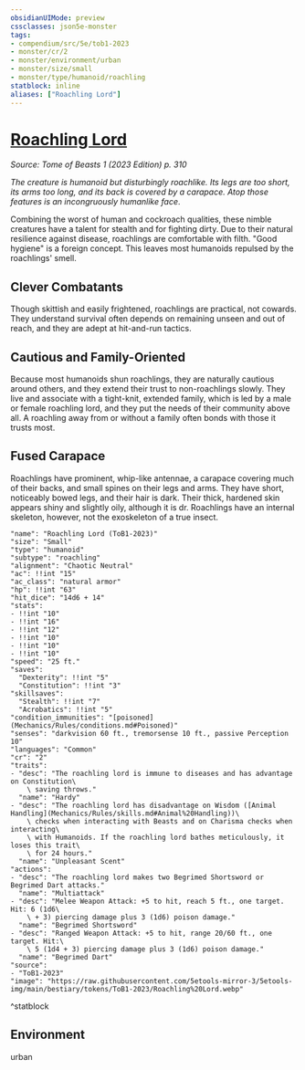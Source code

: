 ```yaml
---
obsidianUIMode: preview
cssclasses: json5e-monster
tags:
- compendium/src/5e/tob1-2023
- monster/cr/2
- monster/environment/urban
- monster/size/small
- monster/type/humanoid/roachling
statblock: inline
aliases: ["Roachling Lord"]
---
```

# [Roachling Lord](Mechanics\bestiary\humanoid/roachling-lord-tob1-2023.md)
*Source: Tome of Beasts 1 (2023 Edition) p. 310*  

*The creature is humanoid but disturbingly roachlike. Its legs are too short, its arms too long, and its back is covered by a carapace. Atop those features is an incongruously humanlike face*.

Combining the worst of human and cockroach qualities, these nimble creatures have a talent for stealth and for fighting dirty. Due to their natural resilience against disease, roachlings are comfortable with filth. "Good hygiene" is a foreign concept. This leaves most humanoids repulsed by the roachlings' smell.

## Clever Combatants

Though skittish and easily frightened, roachlings are practical, not cowards. They understand survival often depends on remaining unseen and out of reach, and they are adept at hit-and-run tactics.

## Cautious and Family-Oriented

Because most humanoids shun roachlings, they are naturally cautious around others, and they extend their trust to non-roachlings slowly. They live and associate with a tight-knit, extended family, which is led by a male or female roachling lord, and they put the needs of their community above all. A roachling away from or without a family often bonds with those it trusts most.

## Fused Carapace

Roachlings have prominent, whip-like antennae, a carapace covering much of their backs, and small spines on their legs and arms. They have short, noticeably bowed legs, and their hair is dark. Their thick, hardened skin appears shiny and slightly oily, although it is dr. Roachlings have an internal skeleton, however, not the exoskeleton of a true insect.

```statblock
"name": "Roachling Lord (ToB1-2023)"
"size": "Small"
"type": "humanoid"
"subtype": "roachling"
"alignment": "Chaotic Neutral"
"ac": !!int "15"
"ac_class": "natural armor"
"hp": !!int "63"
"hit_dice": "14d6 + 14"
"stats":
- !!int "10"
- !!int "16"
- !!int "12"
- !!int "10"
- !!int "10"
- !!int "10"
"speed": "25 ft."
"saves":
  "Dexterity": !!int "5"
  "Constitution": !!int "3"
"skillsaves":
  "Stealth": !!int "7"
  "Acrobatics": !!int "5"
"condition_immunities": "[poisoned](Mechanics/Rules/conditions.md#Poisoned)"
"senses": "darkvision 60 ft., tremorsense 10 ft., passive Perception 10"
"languages": "Common"
"cr": "2"
"traits":
- "desc": "The roachling lord is immune to diseases and has advantage on Constitution\
    \ saving throws."
  "name": "Hardy"
- "desc": "The roachling lord has disadvantage on Wisdom ([Animal Handling](Mechanics/Rules/skills.md#Animal%20Handling))\
    \ checks when interacting with Beasts and on Charisma checks when interacting\
    \ with Humanoids. If the roachling lord bathes meticulously, it loses this trait\
    \ for 24 hours."
  "name": "Unpleasant Scent"
"actions":
- "desc": "The roachling lord makes two Begrimed Shortsword or Begrimed Dart attacks."
  "name": "Multiattack"
- "desc": "Melee Weapon Attack: +5 to hit, reach 5 ft., one target. Hit: 6 (1d6\
    \ + 3) piercing damage plus 3 (1d6) poison damage."
  "name": "Begrimed Shortsword"
- "desc": "Ranged Weapon Attack: +5 to hit, range 20/60 ft., one target. Hit:\
    \ 5 (1d4 + 3) piercing damage plus 3 (1d6) poison damage."
  "name": "Begrimed Dart"
"source":
- "ToB1-2023"
"image": "https://raw.githubusercontent.com/5etools-mirror-3/5etools-img/main/bestiary/tokens/ToB1-2023/Roachling%20Lord.webp"
```
^statblock

## Environment

urban